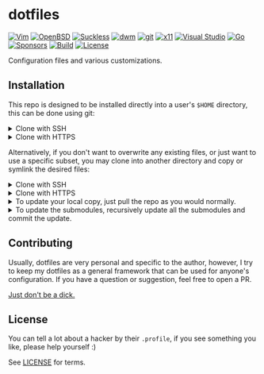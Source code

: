 <!-- markdownlint-disable MD001 MD005 -->

# dotfiles

[![Vim](https://img.shields.io/badge/--019733?logo=vim)](../.config/vim)
[![OpenBSD](https://img.shields.io/badge/--F2CA30?logo=openbsd&logoColor=000000)](https://github.com/yuri-norwood/dotfiles/issues?q=label%3Aopenbsd)
[![Suckless](https://img.shields.io/badge/--1177AA?logo=suckless)](../.local/share/suckless)
[![dwm](https://img.shields.io/badge/--1177AA?logo=dwm)](../.local/share/suckless/dwm)
[![git](https://img.shields.io/badge/--F05032?logo=git&logoColor=ffffff)](../.config/git)
[![x11](https://img.shields.io/badge/--F28834?logo=x.org&logoColor=ffffff)](../.config/X11)
[![Visual Studio](https://img.shields.io/badge/--6C33AF?logo=visual%20studio)](https://github.com/yuri-norwood/dotfiles/issues?q=label%3A%22visual+studio%22)
[![Go](https://img.shields.io/badge/--00ADD8?logo=go&logoColor=ffffff)](https://github.com/yuri-norwood/dotfiles/issues?q=label%3Ago)
[![Sponsors](https://img.shields.io/badge/--EA4AAA?logo=github-sponsors&logoColor=ffffff)](https://github.com/sponsors/yuri-norwood)
[![Build](https://img.shields.io/badge/--success?logo=github-actions&logoColor=ffffff)](https://github.com/yuri-norwood/dotfiles/actions?query=workflow%3Alinting)
[![License](https://img.shields.io/badge/--blue?logo=creative-commons&logoColor=ffffff)](LICENSE)

Configuration files and various customizations.

## Installation

This repo is designed to be installed directly into a user's `$HOME` directory,
this can be done using git:

<details>
<summary>
Clone with SSH
</summary>

```sh
cd "$HOME"
git init
git remote add origin git@github.com:yuri-norwood/dotfiles.git
git fetch
git checkout origin/main -ft
git submodule update --init --recursive
```

</details>

<details>
<summary>
Clone with HTTPS
</summary>

```sh
cd "$HOME"
git init
git remote add origin https://github.com/yuri-norwood/dotfiles.git
git fetch
git checkout origin/main -ft
git submodule update --init --recursive
```

</details>

Alternatively, if you don't want to overwrite any existing files, or just want
to use a specific subset, you may clone into another directory and copy or
symlink the desired files:

<details>
<summary>
Clone with SSH
</summary>

```sh
cd "$HOME"
git clone git@github.com:yuri-norwood/dotfiles.git ~/.dotfiles
ln -sf ~/.dotfiles/.config/vim/vimrc ~/.vimrc
```

</details>

<details>
<summary>
Clone with HTTPS
</summary>

```sh
cd "$HOME"
git clone https://github.com/yuri-norwood/dotfiles.git ~/.dotfiles
ln -sf ~/.dotfiles/.config/vim/vimrc ~/.vimrc
```

</details>

<details>
<summary>
To update your local copy, just pull the repo as you would normally.
</summary>

```sh
cd "$HOME"
git pull
```

</details>

<details>
<summary>
To update the submodules, recursively update all the submodules and commit the
update.
</summary>

```sh
cd "$HOME"
git submodule foreach --recursive git pull origin master
git commit -am "Updated submodules"
```

</details>

## Contributing

Usually, dotfiles are very personal and specific to the author, however, I
try to keep my dotfiles as a general framework that can be used for anyone's
configuration. If you have a question or suggestion, feel free to open a PR.

[Just don't be a dick.](CODE_OF_CONDUCT)

## License

You can tell a lot about a hacker by their `.profile`, if you see something you
like, please help yourself :)

See [LICENSE](LICENSE) for terms.
